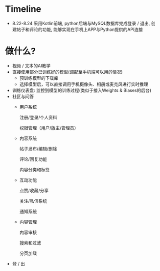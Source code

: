 # Timeline
- 8.22-8.24 采用Kotlin前端, python后端与MySQL数据库完成登录 / 退出, 创建帖子和评论的功能, 能够实现在手机上APP与Python提供的API连接

# 做什么?
- 视频 / 文本的AI教学
- 直接使用部分已训练好的模型(调配至手机端可以用的情况)
  - 预训练模型的下载库
  - 选择模型后，可以直接调用手机摄像头、相册或麦克风进行实时推理
- 训练仪表盘: 监控到模型的训练过程(类似于接入Weights & Biases的后台)
- 社区与问答
  - 用户系统
  
    注册/登录/个人资料
    
    权限管理（用户/版主/管理员）
  
  - 内容系统
  
    帖子发布/编辑/删除
    
    评论/回复功能
    
    内容分类和标签
  
  - 互动功能
  
    点赞/收藏/分享
    
    关注/私信系统
    
    通知系统
  
  - 内容管理
    
    内容审核
    
    搜索和过滤
    
    分页加载
- 登 / 出

